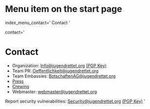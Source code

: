# Menu item on the start page
index_menu_contact='
Contact
'

contact='
# Contact

* Organization: <Info@jugendrettet.org> [(PGP Key)](../f/files/JR_pub.asc)
* Team PR: <Oeffentlichkeit@jugendrettet.org>
* Team Embassies: <BotschaftenAG@jugendrettet.org>
* [Press](./press)
* [Crewing](./crewing)
* Webmaster: <webmaster@jugendrettet.org>

Report security vulnerabilities: <Security@jugendrettet.org> [(PGP Key)](../f/files/040ACAF1.asc)
'

